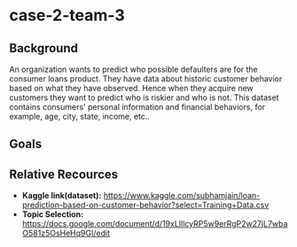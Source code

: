 # case-2-team-3

## Background
An organization wants to predict who possible defaulters are for the consumer loans product. They have data about historic customer behavior based on what they have observed. Hence when they acquire new customers they want to predict who is riskier and who is not. This dataset contains consumers' personal information and financial behaviors, for example, age, city, state, income, etc..

## Goals



## Relative Recources
* **Kaggle link(dataset):** https://www.kaggle.com/subhamjain/loan-prediction-based-on-customer-behavior?select=Training+Data.csv
* **Topic Selection:** https://docs.google.com/document/d/19xLIllcyRP5w9erRgP2w27jL7wbaO581z5OsHeHq9GI/edit
